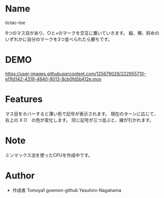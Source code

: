 
# Name

tictac-toe 

9つのマス目があり、○と×のマークを交互に置いていきます。
縦、横、斜めのいずれかに自分のマークを3つ並べられたら勝ちです。 

 
# DEMO 

https://user-images.githubusercontent.com/125679029/222955710-e11fd142-4319-4840-8013-8cb0fd5b412e.mov
 
# Features

マス目をホバーすると薄い色で記号が表示されます。
現在のターンに応じて、右上の X O　の色が変化します。
同じ記号が三つ並ぶと、線が引かれます。
 
# Note

ミンマックス法を使ったCPUを作成中です。

# Author

* 作成者 Tomoya1 goemon-github Yasuhiro-Nagahama
 
